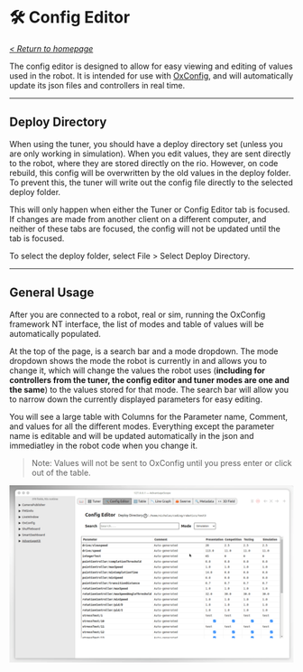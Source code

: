 # 🛠️ Config Editor

_[< Return to homepage](/docs/INDEX.md)_

The config editor is designed to allow for easy viewing and editing of values used in the robot. It is intended for use with [OxConfig](https://github.com/FRCTeam3044/OxConfig), and will automatically update its json files and controllers in real time.

---

## Deploy Directory

When using the tuner, you should have a deploy directory set (unless you are only working in simulation). When you edit values, they are sent directly to the robot, where they are stored directly on the rio. However, on code rebuild, this config will be overwritten by the old values in the deploy folder. To prevent this, the tuner will write out the config file directly to the selected deploy folder.

This will only happen when either the Tuner or Config Editor tab is focused. If changes are made from another client on a different computer, and neither of these tabs are focused, the config will not be updated until the tab is focused.

To select the deploy folder, select File > Select Deploy Directory.

---

## General Usage

After you are connected to a robot, real or sim, running the OxConfig framework NT interface, the list of modes and table of values will be automatically populated.

At the top of the page, is a search bar and a mode dropdown. The mode dropdown shows the mode the robot is currently in and allows you to change it, which will change the values the robot uses (**including for controllers from the tuner, the config editor and tuner modes are one and the same**) to the values stored for that mode. The search bar will allow you to narrow down the currently displayed parameters for easy editing.

You will see a large table with Columns for the Parameter name, Comment, and values for all the different modes. Everything except the parameter name is editable and will be updated automatically in the json and immediatley in the robot code when you change it.

> Note: Values will not be sent to OxConfig until you press enter or click out of the table.

![Config Editor Demo](/docs/resources/config-editor/config-editor-1.gif)
